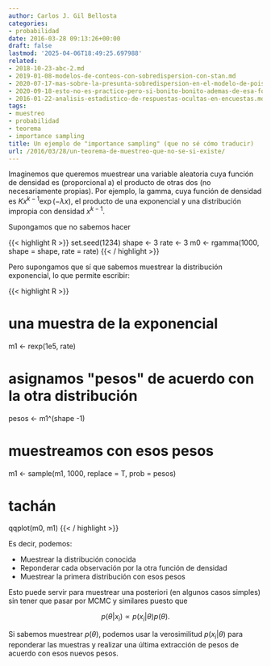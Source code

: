 ```yaml
---
author: Carlos J. Gil Bellosta
categories:
- probabilidad
date: 2016-03-28 09:13:26+00:00
draft: false
lastmod: '2025-04-06T18:49:25.697988'
related:
- 2018-10-23-abc-2.md
- 2019-01-08-modelos-de-conteos-con-sobredispersion-con-stan.md
- 2020-07-17-mas-sobre-la-presunta-sobredispersion-en-el-modelo-de-poisson.md
- 2020-09-18-esto-no-es-practico-pero-si-bonito-bonito-ademas-de-esa-forma-inasequible-a-la-chusma.md
- 2016-01-22-analisis-estadistico-de-respuestas-ocultas-en-encuestas.md
tags:
- muestreo
- probabilidad
- teorema
- importance sampling
title: Un ejemplo de "importance sampling" (que no sé cómo traducir)
url: /2016/03/28/un-teorema-de-muestreo-que-no-se-si-existe/
---
```


Imaginemos que queremos muestrear una variable aleatoria cuya función de densidad es (proporcional a) el producto de otras dos (no necesariamente propias). Por ejemplo, la gamma, cuya función de densidad es $K x^{k-1} \exp(-\lambda x)$, el producto de una exponencial y una distribución impropia con densidad $x^{k-1}$.

Supongamos que no sabemos hacer

{{< highlight R >}}
set.seed(1234)
shape <- 3
rate  <- 3
m0 <- rgamma(1000, shape = shape, rate = rate)
{{< / highlight >}}

Pero supongamos que sí que sabemos muestrear la distribución exponencial, lo que permite escribir:

{{< highlight R >}}
# una muestra de la exponencial
m1 <- rexp(1e5, rate)
# asignamos "pesos" de acuerdo con la otra distribución
pesos <- m1^(shape -1)
# muestreamos con esos pesos
m1 <- sample(m1, 1000, replace = T, prob = pesos)
# tachán
qqplot(m0, m1)
{{< / highlight >}}

Es decir, podemos:

* Muestrear la distribución conocida
* Reponderar cada observación por la otra función de densidad
* Muestrear la primera distribución con esos pesos

Esto puede servir para muestrear una posteriori (en algunos casos simples) sin tener que pasar por MCMC y similares puesto que

$$ p(\theta|x_i) \propto p(x_i | \theta) p(\theta).$$

Si sabemos muestrear $p(\theta)$, podemos usar la verosimilitud $p(x_i | \theta)$ para reponderar las muestras y realizar una última extracción de pesos de acuerdo con esos nuevos pesos.